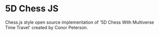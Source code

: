 # 5D Chess JS

Chess.js style open source implementation of '5D Chess With Multiverse Time Travel' created by Conor Peterson.
